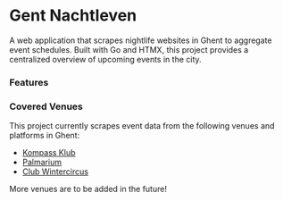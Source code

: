 # Gent Nachtleven

A web application that scrapes nightlife websites in Ghent to
aggregate event schedules. Built with Go and HTMX, this project
provides a centralized overview of upcoming events in the city.


### Features



### Covered Venues

This project currently scrapes event data from the following
venues and platforms in Ghent:

- [Kompass Klub](https://www.kompassklub.com/)
- [Palmarium](https://www.democrazy.be/projects/palmarium/)
- [Club Wintercircus](https://www.clubwintercircus.be/https://www.clubwintercircus.be/)

More venues are to be added in the future!

